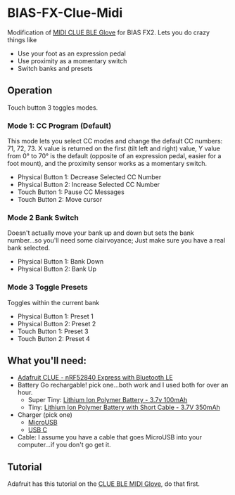 # BIAS-FX-Clue-Midi

Modification of [MIDI CLUE BLE Glove](https://bit.ly/2PBzcX9) for BIAS
FX2.  Lets you do crazy things like
* Use your foot as an expression pedal
* Use proximity as a momentary switch
* Switch banks and presets

## Operation

Touch button 3 toggles modes. 

### Mode 1: CC Program (Default)

This mode lets you select CC modes and change the default CC numbers:
71, 72, 73.  X value is returned on the first (tilt left and right)
value, Y value from 0° to 70° is the default (opposite of an
expression pedal, easier for a foot mount), and the proximity sensor
works as a momentary switch.
 * Physical Button 1: Decrease Selected CC Number
 * Physical Button 2: Increase Selected CC Number
 * Touch Button 1: Pause CC Messages 
 * Touch Button 2: Move cursor

### Mode 2 Bank Switch

Doesn't actually move your bank up and down but sets the bank
number...so you'll need some clairvoyance; Just make sure you have a
real bank selected.
 * Physical Button 1: Bank Down
 * Physical Button 2: Bank Up

### Mode 3 Toggle Presets

Toggles within the current bank
 * Physical Button 1: Preset 1
 * Physical Button 2: Preset 2
 * Touch Button 1: Preset 3
 * Touch Button 2: Preset 4

## What you'll need:

* [Adafruit CLUE - nRF52840 Express with Bluetooth
   LE](https://www.adafruit.com/product/4500)
 * Battery Go rechargable! pick one...both work and I used both for over an hour.
   * Super Tiny: [Lithium Ion Polymer Battery - 3.7v
     100mAh](https://www.adafruit.com/product/1570)
   * Tiny: [Lithium Ion Polymer Battery with Short Cable - 3.7V
     350mAh](https://www.adafruit.com/product/4237)
 * Charger (pick one)
   * [MicroUSB](https://www.adafruit.com/product/1904)
   * [USB C](https://www.adafruit.com/product/4410)
 * Cable: I assume you have a cable that goes MicroUSB into your
   computer...if you don't go get it.
 
 ## Tutorial 

Adafruit has this tutorial on the [CLUE BLE MIDI
Glove](https://learn.adafruit.com/clue-midi-glove), do that first.
